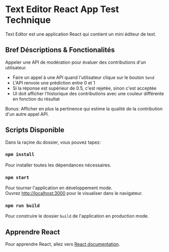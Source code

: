 # Text Editor React App Test Technique

Text Editor est une application React qui contient un mini éditeur de text.

## Bref Déscriptions & Fonctionalités

Appeler une API de modération pour évaluer des contributions d'un utilisateur.

- Faire un appel à une API quand l'utilisateur clique sur le bouton `Send`
- L'API renvoie une prédiction entre 0 et 1
- Si la réponse est supérieur de 0.5, c'est rejetée, sinon c'est acceptée
- UI doit afficher l'historique des contributions avec une couleur différente en fonction du résultat

Bonus: Afficher en plus la pertinence qui estime la qualité de la contribution d'un autre appel API.

## Scripts Disponible

Dans la raçine du dossier, vous pouvez tapez:

### `npm install`

Pour installer toutes les dépendances nécessaires.

### `npm start`

Pour tourner l'application en développement mode.\
Ouvrez [http://localhost:3000](http://localhost:3000) pour le visualiser dans le navigateur.

### `npm run build`

Pour construire le dossier `build` de l'application en production mode.

## Apprendre React

Pour apprendre React, allez vers [React documentation](https://reactjs.org/).
